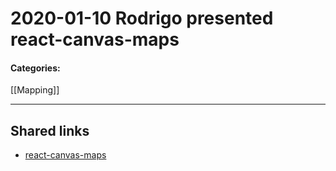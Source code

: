 # 2020-01-10 Rodrigo presented react-canvas-maps

#### Categories:
[[Mapping]]

*****

## Shared links

* [react-canvas-maps](https://github.com/sorodrigo/react-canvas-maps)
